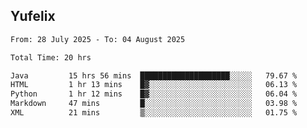 ## Yufelix

<!--START_SECTION:waka-->

```txt
From: 28 July 2025 - To: 04 August 2025

Total Time: 20 hrs

Java         15 hrs 56 mins  ████████████████████░░░░░   79.67 %
HTML         1 hr 13 mins    █▓░░░░░░░░░░░░░░░░░░░░░░░   06.13 %
Python       1 hr 12 mins    █▓░░░░░░░░░░░░░░░░░░░░░░░   06.04 %
Markdown     47 mins         █░░░░░░░░░░░░░░░░░░░░░░░░   03.98 %
XML          21 mins         ▒░░░░░░░░░░░░░░░░░░░░░░░░   01.75 %
```

<!--END_SECTION:waka-->

